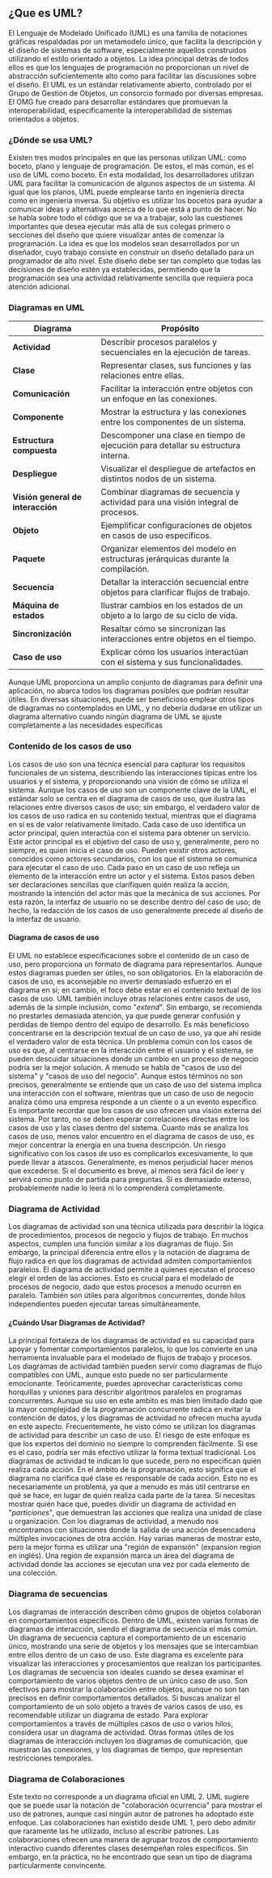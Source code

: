 ## ¿Que es UML?

El Lenguaje de Modelado Unificado (UML) es una familia de notaciones gráficas respaldadas por un metamodelo único, que facilita la descripción y el diseño de sistemas de software, especialmente aquellos construidos utilizando el estilo orientado a objetos. La idea principal detrás de todos ellos es que los lenguajes de programación no proporcionan un nivel de abstracción suficientemente alto como para facilitar las discusiones sobre el diseño.
El UML es un estándar relativamente abierto, controlado por el Grupo de Gestión de Objetos, un consorcio formado por diversas empresas. El OMG fue creado para desarrollar estándares que promuevan la interoperabilidad, específicamente la interoperabilidad de sistemas orientados a objetos.
### ¿Dónde se usa UML?

Existen tres modos principales en que las personas utilizan UML: como boceto, plano y lenguaje de programación. De estos, el más común, es el uso de UML como boceto. En esta modalidad, los desarrolladores utilizan UML para facilitar la comunicación de algunos aspectos de un sistema. Al igual que los planos, UML puede emplearse tanto en ingeniería directa como en ingeniería inversa. 
Su objetivo es utilizar los bocetos para ayudar a comunicar ideas y alternativas acerca de lo que está a punto de hacer. No se habla sobre todo el código que se va a trabajar, solo las cuestiones importantes que desea ejecutar más allá de sus colegas primero o secciones del diseño que quiere visualizar antes de comenzar la programación. 
La idea es que los modelos sean desarrollados por un diseñador, cuyo trabajo consiste en construir un diseño detallado para un programador de alto nivel. Este diseño debe ser tan completo que todas las decisiones de diseño estén ya establecidas, permitiendo que la programación sea una actividad relativamente sencilla que requiera poca atención adicional.

### Diagramas en UML
| Diagrama                          | Propósito                                                                           |
| --------------------------------- | ----------------------------------------------------------------------------------- |
| **Actividad**                     | Describir procesos paralelos y secuenciales en la ejecución de tareas.              |
| **Clase**                         | Representar clases, sus funciones y las relaciones entre ellas.                     |
| **Comunicación**                  | Facilitar la interacción entre objetos con un enfoque en las conexiones.            |
| **Componente**                    | Mostrar la estructura y las conexiones entre los componentes de un sistema.         |
| **Estructura compuesta**          | Descomponer una clase en tiempo de ejecución para detallar su estructura interna.   |
| **Despliegue**                    | Visualizar el despliegue de artefactos en distintos nodos de un sistema.            |
| **Visión general de interacción** | Combinar diagramas de secuencia y actividad para una visión integral de procesos.   |
| **Objeto**                        | Ejemplificar configuraciones de objetos en casos de uso específicos.                |
| **Paquete**                       | Organizar elementos del modelo en estructuras jerárquicas durante la compilación.   |
| **Secuencia**                     | Detallar la interacción secuencial entre objetos para clarificar flujos de trabajo. |
| **Máquina de estados**            | Ilustrar cambios en los estados de un objeto a lo largo de su ciclo de vida.        |
| **Sincronización**                | Resaltar cómo se sincronizan las interacciones entre objetos en el tiempo.          |
| **Caso de uso**                   | Explicar cómo los usuarios interactúan con el sistema y sus funcionalidades.        |
Aunque UML proporciona un amplio conjunto de diagramas para definir una aplicación, no abarca todos los diagramas posibles que podrían resultar útiles. En diversas situaciones, puede ser beneficioso emplear otros tipos de diagramas no contemplados en UML, y no debería dudarse en utilizar un diagrama alternativo cuando ningún diagrama de UML se ajuste completamente a las necesidades específicas

### Contenido de los casos de uso

Los casos de uso son una técnica esencial para capturar los requisitos funcionales de un sistema, describiendo las interacciones típicas entre los usuarios y el sistema, y proporcionando una visión de cómo se utiliza el sistema.
Aunque los casos de uso son un componente clave de la UML, el estándar solo se centra en el diagrama de casos de uso, que ilustra las relaciones entre diversos casos de uso; sin embargo, el verdadero valor de los casos de uso radica en su contenido textual, mientras que el diagrama en sí es de valor relativamente limitado.
Cada caso de uso identifica un actor principal, quien interactúa con el sistema para obtener un servicio. Este actor principal es el objetivo del caso de uso y, generalmente, pero no siempre, es quien inicia el caso de uso. Pueden existir otros actores, conocidos como actores secundarios, con los que el sistema se comunica para ejecutar el caso de uso.
Cada paso en un caso de uso refleja un elemento de la interacción entre un actor y el sistema. Estos pasos deben ser declaraciones sencillas que clarifiquen quién realiza la acción, mostrando la intención del actor más que la mecánica de sus acciones. Por esta razón, la interfaz de usuario no se describe dentro del caso de uso; de hecho, la redacción de los casos de uso generalmente precede al diseño de la interfaz de usuario.
#### Diagrama de casos de uso

El UML no establece especificaciones sobre el contenido de un caso de uso, pero proporciona un formato de diagrama para representarlos. Aunque estos diagramas pueden ser útiles, no son obligatorios. En la elaboración de casos de uso, es aconsejable no invertir demasiado esfuerzo en el diagrama en sí; en cambio, el foco debe estar en el contenido textual de los casos de uso.
UML también incluye otras relaciones entre casos de uso, además de la simple inclusión, como "*extend*". Sin embargo, se recomienda no prestarles demasiada atención, ya que puede generar confusión y perdidas de tiempo dentro del equipo de desarrollo. Es más beneficioso concentrarse en la descripción textual de un caso de uso, ya que ahí reside el verdadero valor de esta técnica.
Un problema común con los casos de uso es que, al centrarse en la interacción entre el usuario y el sistema, se pueden descuidar situaciones donde un cambio en un proceso de negocio podría ser la mejor solución. A menudo se habla de "casos de uso del sistema" y "casos de uso del negocio". Aunque estos términos no son precisos, generalmente se entiende que un caso de uso del sistema implica una interacción con el software, mientras que un caso de uso de negocio analiza cómo una empresa responde a un cliente o a un evento específico.
Es importante recordar que los casos de uso ofrecen una visión externa del sistema. Por tanto, no se deben esperar correlaciones directas entre los casos de uso y las clases dentro del sistema. Cuanto más se analiza los casos de uso, menos valor encuentro en el diagrama de casos de uso, es mejor concentrar la energía en una buena descripción.
Un riesgo significativo con los casos de uso es complicarlos excesivamente, lo que puede llevar a atascos. Generalmente, es menos perjudicial hacer menos que excederse. Si el documento es breve, al menos será fácil de leer y servirá como punto de partida para preguntas. Si es demasiado extenso, probablemente nadie lo leerá ni lo comprenderá completamente.

### Diagrama de Actividad

Los diagramas de actividad son una técnica utilizada para describir la lógica de procedimientos, procesos de negocio y flujos de trabajo. En muchos aspectos, cumplen una función similar a los diagramas de flujo. Sin embargo, la principal diferencia entre ellos y la notación de diagrama de flujo radica en que los diagramas de actividad admiten comportamientos paralelos.
El diagrama de actividad permite a quienes ejecutan el proceso elegir el orden de las acciones. Esto es crucial para el modelado de procesos de negocio, dado que estos procesos a menudo ocurren en paralelo. También son útiles para algoritmos concurrentes, donde hilos independientes pueden ejecutar tareas simultáneamente.

#### ¿Cuándo Usar Diagramas de Actividad?

La principal fortaleza de los diagramas de actividad es su capacidad para apoyar y fomentar comportamientos paralelos, lo que los convierte en una herramienta invaluable para el modelado de flujos de trabajo y procesos.
Los diagramas de actividad también pueden servir como diagramas de flujo compatibles con UML, aunque esto puede no ser particularmente emocionante. Teóricamente, puedes aprovechar características como horquillas y uniones para describir algoritmos paralelos en programas concurrentes. Aunque su uso en este ambito es más bien limitado dado que la mayor complejidad de la programación concurrente radica en evitar la contención de datos, y los diagramas de actividad no ofrecen mucha ayuda en este aspecto.
Frecuentemente, he visto cómo se utilizan los diagramas de actividad para describir un caso de uso. El riesgo de este enfoque es que los expertos del dominio no siempre lo comprenden fácilmente. Si ese es el caso, podría ser más efectivo utilizar la forma textual tradicional.
Los diagramas de actividad te indican lo que sucede, pero no especifican quién realiza cada acción. En el ámbito de la programación, esto significa que el diagrama no clarifica qué clase es responsable de cada acción. Esto no es necesariamente un problema, ya que a menudo es más útil centrarse en qué se hace, en lugar de quién realiza cada parte de la tarea. Si necesitas mostrar quién hace qué, puedes dividir un diagrama de actividad en "*particiones*", que demuestran las acciones que realiza una unidad de clase u organización.
Con los diagramas de actividad, a menudo nos encontramos con situaciones donde la salida de una acción desencadena múltiples invocaciones de otra acción. Hay varias maneras de mostrar esto, pero la mejor forma es utilizar una "región de expansión" (expansion region en inglés). Una región de expansión marca un área del diagrama de actividad donde las acciones se ejecutan una vez por cada elemento de una colección.

### Diagrama de secuencias

Los diagramas de interacción describen cómo grupos de objetos colaboran en comportamientos específicos. Dentro de UML, existen varias formas de diagramas de interacción, siendo el diagrama de secuencia el más común.
Un diagrama de secuencia captura el comportamiento de un escenario único, mostrando una serie de objetos y los mensajes que se intercambian entre ellos dentro de un caso de uso. Este diagrama es excelente para visualizar las interacciones y procesamientos que realizan los participantes.
Los diagramas de secuencia son ideales cuando se desea examinar el comportamiento de varios objetos dentro de un único caso de uso. Son efectivos para mostrar la colaboración entre objetos, aunque no son tan precisos en definir comportamientos detallados. Si buscas analizar el comportamiento de un solo objeto a través de varios casos de uso, es recomendable utilizar un diagrama de estado. Para explorar comportamientos a través de múltiples casos de uso o varios hilos, considera usar un diagrama de actividad.
Otras formas útiles de los diagramas de interacción incluyen los diagramas de comunicación, que muestran las conexiones, y los diagramas de tiempo, que representan restricciones temporales.
### Diagrama de Colaboraciones
Este texto no corresponde a un diagrama oficial en UML 2. UML sugiere que se puede usar la notación de "colaboración ocurrencia" para mostrar el uso de patrones, aunque casi ningún autor de patrones ha adoptado este enfoque. Las colaboraciones han existido desde UML 1, pero debo admitir que raramente las he utilizado, incluso al escribir patrones. Las colaboraciones ofrecen una manera de agrupar trozos de comportamiento interactivo cuando diferentes clases desempeñan roles específicos. Sin embargo, en la práctica, no he encontrado que sean un tipo de diagrama particularmente convincente.